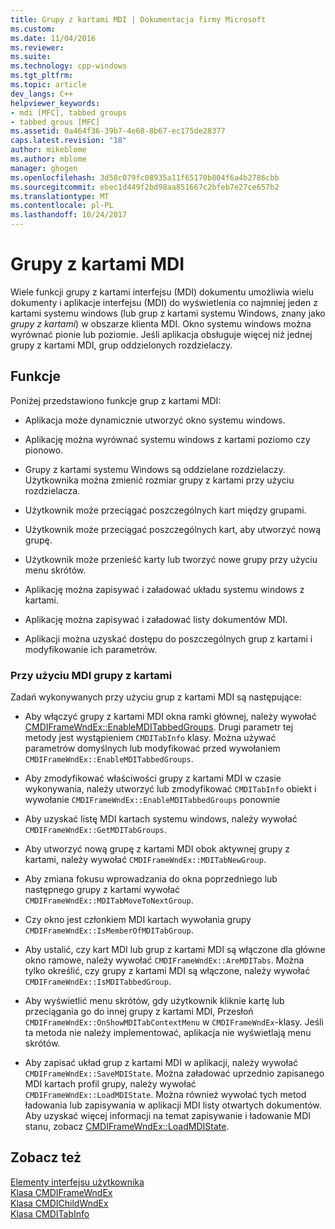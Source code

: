 ```yaml
---
title: Grupy z kartami MDI | Dokumentacja firmy Microsoft
ms.custom: 
ms.date: 11/04/2016
ms.reviewer: 
ms.suite: 
ms.technology: cpp-windows
ms.tgt_pltfrm: 
ms.topic: article
dev_langs: C++
helpviewer_keywords:
- mdi [MFC], tabbed groups
- tabbed grous [MFC]
ms.assetid: 0a464f36-39b7-4e68-8b67-ec175de28377
caps.latest.revision: "18"
author: mikeblome
ms.author: mblome
manager: ghogen
ms.openlocfilehash: 3d58c079fc08935a11f65170b804f6a4b2786cbb
ms.sourcegitcommit: ebec1d449f2bd98aa851667c2bfeb7e27ce657b2
ms.translationtype: MT
ms.contentlocale: pl-PL
ms.lasthandoff: 10/24/2017
---
```

# <a name="mdi-tabbed-groups"></a>Grupy z kartami MDI
Wiele funkcji grupy z kartami interfejsu (MDI) dokumentu umożliwia wielu dokumenty i aplikacje interfejsu (MDI) do wyświetlenia co najmniej jeden z kartami systemu windows (lub grup z kartami systemu Windows, znany jako *grupy z kartami*) w obszarze klienta MDI. Okno systemu windows można wyrównać pionie lub poziomie. Jeśli aplikacja obsługuje więcej niż jednej grupy z kartami MDI, grup oddzielonych rozdzielaczy.  
  
## <a name="features"></a>Funkcje  
 Poniżej przedstawiono funkcje grup z kartami MDI:  
  
-   Aplikacja może dynamicznie utworzyć okno systemu windows.  
  
-   Aplikację można wyrównać systemu windows z kartami poziomo czy pionowo.  
  
-   Grupy z kartami systemu Windows są oddzielane rozdzielaczy. Użytkownika można zmienić rozmiar grupy z kartami przy użyciu rozdzielacza.  
  
-   Użytkownik może przeciągać poszczególnych kart między grupami.  
  
-   Użytkownik może przeciągać poszczególnych kart, aby utworzyć nową grupę.  
  
-   Użytkownik może przenieść karty lub tworzyć nowe grupy przy użyciu menu skrótów.  
  
-   Aplikację można zapisywać i załadować układu systemu windows z kartami.  
  
-   Aplikację można zapisywać i załadować listy dokumentów MDI.  
  
-   Aplikacji można uzyskać dostępu do poszczególnych grup z kartami i modyfikowanie ich parametrów.  
  
### <a name="using-mdi-tabbed-groups"></a>Przy użyciu MDI grupy z kartami  
 Zadań wykonywanych przy użyciu grup z kartami MDI są następujące:  
  
-   Aby włączyć grupy z kartami MDI okna ramki głównej, należy wywołać [CMDIFrameWndEx::EnableMDITabbedGroups](../mfc/reference/cmdiframewndex-class.md#enablemditabbedgroups). Drugi parametr tej metody jest wystąpieniem `CMDITabInfo` klasy. Można używać parametrów domyślnych lub modyfikować przed wywołaniem `CMDIFrameWndEx::EnableMDITabbedGroups`.  
  
-   Aby zmodyfikować właściwości grupy z kartami MDI w czasie wykonywania, należy utworzyć lub zmodyfikować `CMDITabInfo` obiekt i wywołanie `CMDIFrameWndEx::EnableMDITabbedGroups` ponownie  
  
-   Aby uzyskać listę MDI kartach systemu windows, należy wywołać `CMDIFrameWndEx::GetMDITabGroups`.  
  
-   Aby utworzyć nową grupę z kartami MDI obok aktywnej grupy z kartami, należy wywołać `CMDIFrameWndEx::MDITabNewGroup`.  
  
-   Aby zmiana fokusu wprowadzania do okna poprzedniego lub następnego grupy z kartami wywołać `CMDIFrameWndEx::MDITabMoveToNextGroup`.  
  
-   Czy okno jest członkiem MDI kartach wywołania grupy `CMDIFrameWndEx::IsMemberOfMDITabGroup`.  
  
-   Aby ustalić, czy kart MDI lub grup z kartami MDI są włączone dla główne okno ramowe, należy wywołać `CMDIFrameWndEx::AreMDITabs`. Można tylko określić, czy grupy z kartami MDI są włączone, należy wywołać `CMDIFrameWndEx::IsMDITabbedGroup`.  
  
-   Aby wyświetlić menu skrótów, gdy użytkownik kliknie kartę lub przeciągania go do innej grupy z kartami MDI, Przesłoń `CMDIFrameWndEx::OnShowMDITabContextMenu` w `CMDIFrameWndEx`-klasy. Jeśli ta metoda nie należy implementować, aplikacja nie wyświetlają menu skrótów.  
  
-   Aby zapisać układ grup z kartami MDI w aplikacji, należy wywołać `CMDIFrameWndEx::SaveMDIState`. Można załadować uprzednio zapisanego MDI kartach profil grupy, należy wywołać `CMDIFrameWndEx::LoadMDIState`. Można również wywołać tych metod ładowania lub zapisywania w aplikacji MDI listy otwartych dokumentów. Aby uzyskać więcej informacji na temat zapisywanie i ładowanie MDI stanu, zobacz [CMDIFrameWndEx::LoadMDIState](../mfc/reference/cmdiframewndex-class.md#loadmdistate).  
  
## <a name="see-also"></a>Zobacz też  
 [Elementy interfejsu użytkownika](../mfc/user-interface-elements-mfc.md)   
 [Klasa CMDIFrameWndEx](../mfc/reference/cmdiframewndex-class.md)   
 [Klasa CMDIChildWndEx](../mfc/reference/cmdichildwndex-class.md)   
 [Klasa CMDITabInfo](../mfc/reference/cmditabinfo-class.md)
